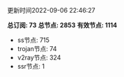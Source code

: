 更新时间2022-09-06 22:46:27

**总订阅: 73**
**总节点: 2853**
**有效节点: 1114**
- ss节点: 715
- trojan节点: 74
- v2ray节点: 324
- ssr节点: 1
